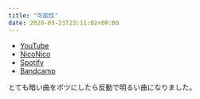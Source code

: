 ```yaml
---
title: "可能性"
date: 2020-05-23T23:11:02+09:00
---
```


- [YouTube](https://www.youtube.com/watch?Jc4DwfLCTMY)
- [NicoNico](https://nico.ms/sm36912013)
- [Spotify](https://open.spotify.com/track/30tTTx4sSDhUFnl4JKW4XN)
- [Bandcamp](https://mikirihasshap.bandcamp.com/track/--158)

とても暗い曲をボツにしたら反動で明るい曲になりました。